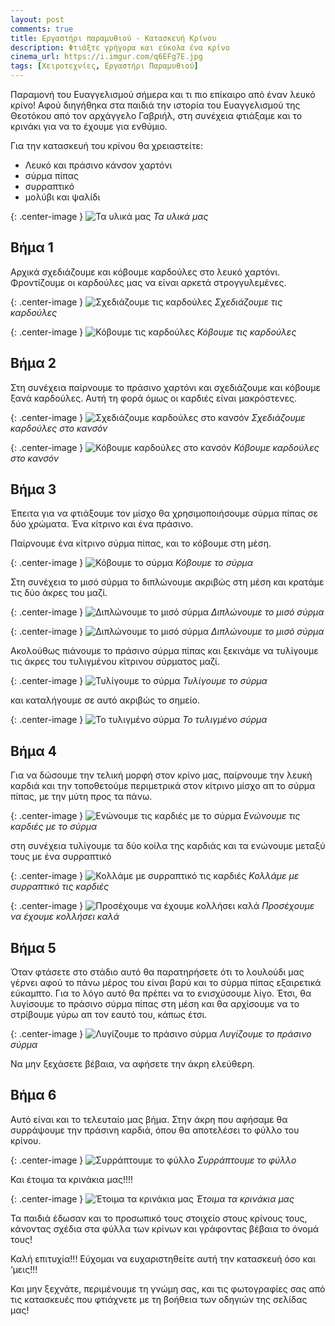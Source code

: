 ```yaml
---
layout: post
comments: true
title: Εργαστήρι παραμυθιού - Κατασκευή Κρίνου
description: Φτιάξτε γρήγορα και εύκολα ένα κρίνο
cinema_url: https://i.imgur.com/q6EFg7E.jpg
tags: [Χειροτεχνίες, Εργαστήρι Παραμυθιού]
---
```


Παραμονή του Ευαγγελισμού σήμερα και τι πιο επίκαιρο από έναν λευκό κρίνο! Αφού διηγήθηκα στα παιδιά την ιστορία του Ευαγγελισμού της Θεοτόκου από τον αρχάγγελο Γαβριήλ, στη συνέχεια φτιάξαμε και το κρινάκι για να το έχουμε για ενθύμιο.

Για την κατασκευή του κρίνου θα χρειαστείτε:

* Λευκό και πράσινο κάνσον χαρτόνι
* σύρμα πίπας
* συρραπτικό
* μολύβι και ψαλίδι

{: .center-image } 
![Τα υλικά μας](https://i.imgur.com/0fBr6Q7.jpg)
*Τα υλικά μας*

## Βήμα 1

Αρχικά σχεδιάζουμε και κόβουμε καρδούλες στο λευκό χαρτόνι. Φροντίζουμε οι καρδούλες μας να είναι αρκετά στρογγυλεμένες.

{: .center-image } 
![Σχεδιάζουμε τις καρδούλες](https://i.imgur.com/WgzHkUe.jpg)
*Σχεδιάζουμε τις καρδούλες*

{: .center-image } 
![Κόβουμε τις καρδούλες](https://i.imgur.com/nxDiOvj.jpg)
*Κόβουμε τις καρδούλες*

## Βήμα 2

Στη συνέχεια παίρνουμε το πράσινο χαρτόνι και σχεδιάζουμε και κόβουμε ξανά καρδούλες. Αυτή τη φορά όμως οι καρδιές είναι μακρόστενες.

{: .center-image } 
![Σχεδιάζουμε καρδούλες στο κανσόν](https://i.imgur.com/AjTXlpM.jpg)
*Σχεδιάζουμε καρδούλες στο κανσόν*

{: .center-image } 
![Κόβουμε καρδούλες στο κανσόν](https://i.imgur.com/Vq9UqNy.jpg)
*Κόβουμε καρδούλες στο κανσόν*

## Βήμα 3

Έπειτα για να φτιάξουμε τον μίσχο θα χρησιμοποιήσουμε σύρμα πίπας σε δύο χρώματα. Ένα κίτρινο και ένα πράσινο.

Παίρνουμε ένα κίτρινο σύρμα πίπας, και το κόβουμε στη μέση.

{: .center-image } 
![Κόβουμε το σύρμα](https://i.imgur.com/1VOEcMd.jpg)
*Κόβουμε το σύρμα*

Στη συνέχεια το μισό σύρμα το διπλώνουμε ακριβώς στη μέση και κρατάμε τις δύο άκρες του μαζί.

{: .center-image } 
![Διπλώνουμε το μισό σύρμα](https://i.imgur.com/UJAXUDO.jpg)
*Διπλώνουμε το μισό σύρμα*

{: .center-image } 
![Διπλώνουμε το μισό σύρμα](https://i.imgur.com/q8rs7HC.jpg)
*Διπλώνουμε το μισό σύρμα*

Ακολούθως πιάνουμε το πράσινο σύρμα πίπας και ξεκινάμε να τυλίγουμε τις άκρες του τυλιγμένου κίτρινου σύρματος μαζί.

{: .center-image } 
![Τυλίγουμε το σύρμα](https://i.imgur.com/cdzfIU0.jpg)
*Τυλίγουμε το σύρμα*

και καταλήγουμε σε αυτό ακριβώς το σημείο.

{: .center-image } 
![Το τυλιγμένο σύρμα](https://i.imgur.com/RouGbOv.jpg)
*Το τυλιγμένο σύρμα*

## Βήμα 4

Για να δώσουμε την τελική μορφή στον κρίνο μας, παίρνουμε την λευκή καρδιά και την τοποθετούμε περιμετρικά στον κίτρινο μίσχο απ το σύρμα πίπας, με την μύτη προς τα πάνω.

{: .center-image } 
![Ενώνουμε τις καρδιές με το σύρμα](https://i.imgur.com/8d1kirZ.jpg)
*Ενώνουμε τις καρδιές με το σύρμα*

στη συνέχεια τυλίγουμε τα δύο κοίλα της καρδιάς και τα ενώνουμε μεταξύ τους με ένα συρραπτικό

{: .center-image } 
![Κολλάμε με συρραπτικό τις καρδιές](https://i.imgur.com/cfO0zOW.jpg)
*Κολλάμε με συρραπτικό τις καρδιές*

{: .center-image } 
![Προσέχουμε να έχουμε κολλήσει καλά](https://i.imgur.com/ajbzgxF.jpg)
*Προσέχουμε να έχουμε κολλήσει καλά*

## Βήμα 5

Όταν φτάσετε στο στάδιο αυτό θα παρατηρήσετε ότι το λουλούδι μας γέρνει αφού το πάνω μέρος του είναι βαρύ και το σύρμα πίπας εξαιρετικά εύκαμπτο. Για το λόγο αυτό θα πρέπει να το ενισχύσουμε λίγο. Έτσι, θα λυγίσουμε το πράσινο σύρμα πίπας στη μέση και θα αρχίσουμε να το στρίβουμε γύρω απ τον εαυτό του, κάπως έτσι.

{: .center-image } 
![Λυγίζουμε το πράσινο σύρμα](https://i.imgur.com/iRkMsTy.jpg)
*Λυγίζουμε το πράσινο σύρμα*

Να μην ξεχάσετε βέβαια, να αφήσετε την άκρη ελεύθερη.

## Βήμα 6

Αυτό είναι και το τελευταίο μας βήμα. Στην άκρη που αφήσαμε θα συρράψουμε την πράσινη καρδιά, όπου θα αποτελέσει το φύλλο του κρίνου.

{: .center-image } 
![Συρράπτουμε το φύλλο](https://i.imgur.com/k0JWI93.jpg)
*Συρράπτουμε το φύλλο*

Και έτοιμα τα κρινάκια μας!!!!

{: .center-image } 
![Έτοιμα τα κρινάκια μας](https://i.imgur.com/y3rH5no.jpg)
*Έτοιμα τα κρινάκια μας*

Τα παιδιά έδωσαν και το προσωπικό τους στοιχείο στους κρίνους τους, κάνοντας σχέδια στα φύλλα των κρίνων και γράφοντας βέβαια το όνομά τους!

Καλή επιτυχία!!! Εύχομαι να ευχαριστηθείτε αυτή την κατασκευή όσο και ‘μεις!!!

Και μην ξεχνάτε, περιμένουμε τη γνώμη σας, και τις φωτογραφίες σας από τις κατασκευές που φτιάχνετε με τη βοήθεια των οδηγιών της σελίδας μας!